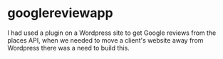 # googlereviewapp
I had used a plugin on a Wordpress site to get Google reviews from the places API, when we needed to move a client's website away from Wordpress there was a need to build this.
